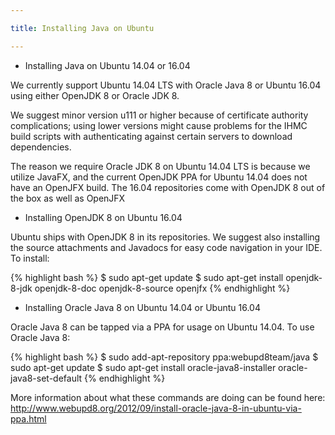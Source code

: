 ```yaml
---

title: Installing Java on Ubuntu 

---
```


* Installing Java on Ubuntu 14.04 or 16.04

We currently support Ubuntu 14.04 LTS with Oracle Java 8 or Ubuntu 16.04 using either OpenJDK 8 or Oracle JDK 8.

We suggest minor version u111 or higher because of certificate authority complications; using lower versions might cause problems for the IHMC build scripts with authenticating against certain servers to download dependencies.

The reason we require Oracle JDK 8 on Ubuntu 14.04 LTS is because we utilize JavaFX, and the current OpenJDK PPA for Ubuntu 14.04 does not have an OpenJFX build. The 16.04 repositories come with OpenJDK 8 out of the box as well as OpenJFX


* Installing OpenJDK 8 on Ubuntu 16.04


Ubuntu ships with OpenJDK 8 in its repositories. We suggest also installing the source attachments and Javadocs for easy code navigation in your IDE. To install:

{% highlight bash %}
$ sudo apt-get update
$ sudo apt-get install openjdk-8-jdk openjdk-8-doc openjdk-8-source openjfx
{% endhighlight %}


* Installing Oracle Java 8 on Ubuntu 14.04 or Ubuntu 16.04


Oracle Java 8 can be tapped via a PPA for usage on Ubuntu 14.04. To use Oracle Java 8:

{% highlight bash %}
$ sudo add-apt-repository ppa:webupd8team/java
$ sudo apt-get update
$ sudo apt-get install oracle-java8-installer oracle-java8-set-default
{% endhighlight %}

More information about what these commands are doing can be found here: <http://www.webupd8.org/2012/09/install-oracle-java-8-in-ubuntu-via-ppa.html>
